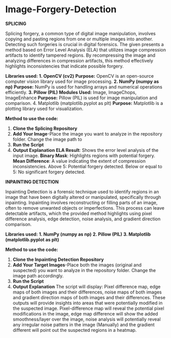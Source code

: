 # Image-Forgery-Detection
**SPLICING**

Splicing forgery, a common type of digital image manipulation, involves copying and pasting regions from one or multiple images into another. Detecting such forgeries is crucial in digital forensics. 
The given presents a method based on Error Level Analysis (ELA) that utilizes image compression artifacts to identify tampered regions. By recompressing the image and analyzing 
differences in compression artifacts, this method effectively highlights inconsistencies that indicate possible forgery.

**Libraries used:**
**1. OpenCV (cv2)**
**Purpose:** OpenCV is an open-source computer vision library used for image processing.
**2. NumPy (numpy as np)**
**Purpose:** NumPy is used for handling arrays and numerical operations efficiently.
**3. Pillow (PIL)**
**Modules Used:** Image, ImageChops, ImageEnhance
**Purpose:** Pillow (PIL) is used for image manipulation and comparison.
4. Matplotlib (matplotlib.pyplot as plt)
**Purpose:** Matplotlib is a plotting library used for visualization.

**Method to use the code:**
1. **Clone the Splicing Repository**
2. **Add Your Image**-Place the image you want to analyze in the repository folder. Change the image path to 
3. **Run the Script**
4. **Output Explanation**
**ELA Result**: Shows the error level analysis of the input image.
**Binary Mask**: Highlights regions with potential forgery.
**Mean Difference**: A value indicating the extent of compression inconsistencies.
Above 5: Potential forgery detected.
Below or equal to 5: No significant forgery detected.

**INPAINTING DETECTION**

Inpainting Detection is a forensic technique used to identify regions in an image that have been digitally altered or manipulated, specifically through inpainting. Inpainting involves reconstructing or filling parts of an image, often to remove unwanted objects or imperfections. This process can leave detectable artifacts, which the provided method highlights using pixel difference analysis, edge detection, noise analysis, and gradient direction comparison.

**Libraries used:**
**1. NumPy (numpy as np)**
**2. Pillow (PIL)**
**3. Matplotlib (matplotlib.pyplot as plt)**

**Method to use the code:**
1. **Clone the Inpainting Detection Repository**
2. **Add Your Target Images**-Place both the images (original and suspected) you want to analyze in the repository folder. Change the image path accordingly.  
3. **Run the Script**
4. **Output Explanation**
   The script will display:
Pixel difference map, edge maps of both images and their differences, noise maps of both images and gradient direction maps of both images and their differences. These outputs will provide insights into areas that were potentially modified in the suspected image. Pixel-difference map will reveal the potential pixel modifications in the image, edge map difference will show the added smoothness/layer over the image, noise analysis will potentially reveal any irregular noise patters in the image (Manually) and the gradient different will point out the suspected regions in a heatmap.
